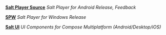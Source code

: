 [**Salt Player Source**](https://github.com/Moriafly/SaltPlayerSource) *Salt Player for Android Release, Feedback*

[**SPW**](https://github.com/Moriafly/SPW) *Salt Player for Windows Release*

[**Salt UI**](https://github.com/Moriafly/SaltUI) *UI Components for Compose Multiplatform (Android/Desktop/iOS)*